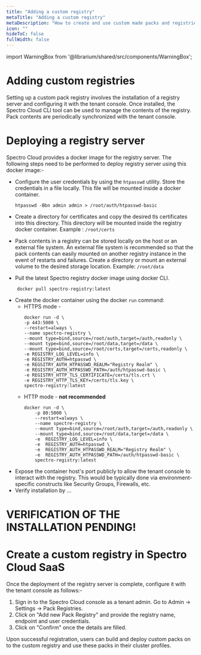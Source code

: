 ```yaml
---
title: "Adding a custom registry"
metaTitle: "Adding a custom registry"
metaDescription: "How to create and use custom made packs and registries in Spectro Cloud"
icon: ""
hideToC: false
fullWidth: false
---
```


import WarningBox from '@librarium/shared/src/components/WarningBox';

# Adding custom registries

Setting up a custom pack registry involves the installation of a registry server and configuring it with the tenant console. Once installed, the Spectro Cloud CLI tool can be used to manage the contents of the registry. Pack contents are periodically synchronized with the tenant console.

# Deploying a registry server

Spectro Cloud provides a docker image for the registry server. The following steps need to be performed to deploy registry server using this docker image:-

* Configure the user credentials by using the `htpasswd` utility. Store the credentials in a file locally. This file will be mounted inside a docker container.
    ```
    htpasswd -Bbn admin admin > /root/auth/htpasswd-basic
    ```

* Create a directory for certificates and copy the desired tls certificates into this directory. This directory will be mounted inside the registry docker container. Example : `/root/certs`
* Pack contents in a registry can be stored locally on the host or an external file system. An external file system is recommended so that the pack contents can easily mounted on another registry instance in the event of restarts and failures. Create a directory or mount an external volume to the desired storage location. Example: `/root/data`
* Pull the latest Spectro registry docker image using docker CLI.
```
    docker pull spectro-registry:latest
```
* Create the docker container using the docker `run` command:
    * HTTPS mode -
        ```
        docker run -d \
        -p 443:5000 \
        --restart=always \
        --name spectro-registry \
        --mount type=bind,source=/root/auth,target=/auth,readonly \
        --mount type=bind,source=/root/data,target=/data \
        --mount type=bind,source=/root/certs,target=/certs,readonly \
        -e REGISTRY_LOG_LEVEL=info \
        -e REGISTRY_AUTH=htpasswd \
        -e REGSITRY_AUTH_HTPASSWD_REALM="Registry Realm" \
        -e REGISTRY_AUTH_HTPASSWD_PATH=/auth/htpasswd-basic \
        -e REGISTRY_HTTP_TLS_CERTIFICATE=/certs/tls.crt \
        -e REGISTRY_HTTP_TLS_KEY=/certs/tls.key \
        spectro-registry:latest

    * HTTP mode - **not recommended**
        ```
        docker run -d \
            -p 80:5000 \
            --restart=always \
            --name spectre-registry \
            --mount type=bind,source=/root/auth,target=/auth,readonly \
            --mount type=bind,source=/root/data,target=/data \
            -e  REGISTRY_LOG_LEVEL=info \
            -e  REGISTRY_AUTH=htpasswd \
            -e  REGISTRY_AUTH_HTPASSWD_REALM="Registry Realm" \
            -e  REGISTRY_AUTH_HTPASSWD_PATH=/auth/htpasswd-basic \
            spectro-registry:latest
        ```
* Expose the container host's port publicly to allow the tenant console to interact with the registry. This would be typically done via environment-specific constructs like Security Groups, Firewalls, etc.
* Verify installation by ...

# VERIFICATION OF THE INSTALLATION PENDING!

# Create a custom registry in Spectro Cloud SaaS

Once the deployment of the registry server is complete, configure it with the tenant console as follows:-

1. Sign in to the Spectro Cloud console as a tenant admin. Go to Admin -> Settings -> Pack Registries.
1. Click on "Add new Pack Registry" and provide the registry name, endpoint and user credentials.
1. Click on "Confirm" once the details are filled.

Upon successful registration, users can build and deploy custom packs on to the custom registry and use these packs in their cluster profiles.
